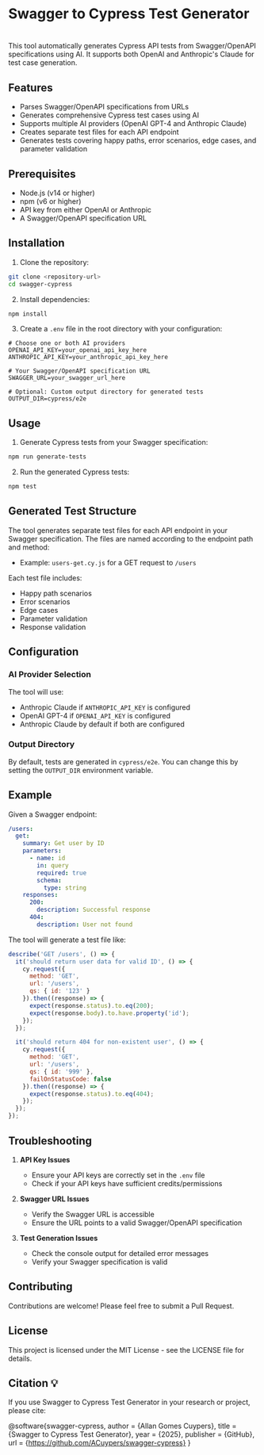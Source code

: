 # Swagger to Cypress Test Generator
# 

This tool automatically generates Cypress API tests from Swagger/OpenAPI specifications using AI. It supports both OpenAI and Anthropic's Claude for test case generation.

## Features

- Parses Swagger/OpenAPI specifications from URLs
- Generates comprehensive Cypress test cases using AI
- Supports multiple AI providers (OpenAI GPT-4 and Anthropic Claude)
- Creates separate test files for each API endpoint
- Generates tests covering happy paths, error scenarios, edge cases, and parameter validation

## Prerequisites

- Node.js (v14 or higher)
- npm (v6 or higher)
- API key from either OpenAI or Anthropic
- A Swagger/OpenAPI specification URL

## Installation

1. Clone the repository:
```bash
git clone <repository-url>
cd swagger-cypress
```

2. Install dependencies:
```bash
npm install
```

3. Create a `.env` file in the root directory with your configuration:
```env
# Choose one or both AI providers
OPENAI_API_KEY=your_openai_api_key_here
ANTHROPIC_API_KEY=your_anthropic_api_key_here

# Your Swagger/OpenAPI specification URL
SWAGGER_URL=your_swagger_url_here

# Optional: Custom output directory for generated tests
OUTPUT_DIR=cypress/e2e
```

## Usage

1. Generate Cypress tests from your Swagger specification:
```bash
npm run generate-tests
```

2. Run the generated Cypress tests:
```bash
npm test
```

## Generated Test Structure

The tool generates separate test files for each API endpoint in your Swagger specification. The files are named according to the endpoint path and method:

- Example: `users-get.cy.js` for a GET request to `/users`

Each test file includes:
- Happy path scenarios
- Error scenarios
- Edge cases
- Parameter validation
- Response validation

## Configuration

### AI Provider Selection

The tool will use:
- Anthropic Claude if `ANTHROPIC_API_KEY` is configured
- OpenAI GPT-4 if `OPENAI_API_KEY` is configured
- Anthropic Claude by default if both are configured

### Output Directory

By default, tests are generated in `cypress/e2e`. You can change this by setting the `OUTPUT_DIR` environment variable.

## Example

Given a Swagger endpoint:
```yaml
/users:
  get:
    summary: Get user by ID
    parameters:
      - name: id
        in: query
        required: true
        schema:
          type: string
    responses:
      200:
        description: Successful response
      404:
        description: User not found
```

The tool will generate a test file like:
```javascript
describe('GET /users', () => {
  it('should return user data for valid ID', () => {
    cy.request({
      method: 'GET',
      url: '/users',
      qs: { id: '123' }
    }).then((response) => {
      expect(response.status).to.eq(200);
      expect(response.body).to.have.property('id');
    });
  });

  it('should return 404 for non-existent user', () => {
    cy.request({
      method: 'GET',
      url: '/users',
      qs: { id: '999' },
      failOnStatusCode: false
    }).then((response) => {
      expect(response.status).to.eq(404);
    });
  });
});
```

## Troubleshooting

1. **API Key Issues**
   - Ensure your API keys are correctly set in the `.env` file
   - Check if your API keys have sufficient credits/permissions

2. **Swagger URL Issues**
   - Verify the Swagger URL is accessible
   - Ensure the URL points to a valid Swagger/OpenAPI specification

3. **Test Generation Issues**
   - Check the console output for detailed error messages
   - Verify your Swagger specification is valid

## Contributing

Contributions are welcome! Please feel free to submit a Pull Request.

## License

This project is licensed under the MIT License - see the LICENSE file for details.

## Citation 💡

If you use Swagger to Cypress Test Generator in your research or project, please cite:

@software{swagger-cypress,
  author = {Allan Gomes Cuypers},
  title = {Swagger to Cypress Test Generator},
  year = {2025},
  publisher = {GitHub},
  url = {https://github.com/ACuypers/swagger-cypress}
}